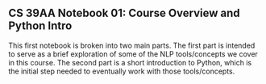 ## CS 39AA Notebook 01: Course Overview and Python Intro

This first notebook is broken into two main parts. The first part is intended to
serve as a brief exploration of some of the NLP tools/concepts we cover in this
course. The second part is a short introduction to Python, which is the initial
step needed to eventually work with those tools/concepts. 
